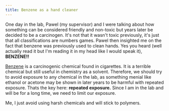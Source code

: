 ```yaml
---
title: Benzene as a hand cleaner
---
```

One day in the lab, Pawel (my supervisor) and I were talking about how something can be considered friendly and non-toxic but years later be decided to be a carcinogen. It's not that it wasn't toxic previously, it's just that all classifications are numbers games. 
Pawel then insighted me on the fact that benzene was previously used to clean hands. Yes you heard (well actually read it but I'm reading it in my head like I would speak it), **BENZENE!!** 

[Benzene](https://www.cancer.gov/about-cancer/causes-prevention/risk/substances/benzene#:~:text=Benzene%20is%20a%20colorless%20or,natural%20and%20man%2Dmade%20processes.) is a carcinogenic chemical found in cigarettes. It is a terrible chemical but still useful in chemistry as a solvent. 
Therefore, we should try to avoid exposure to any chemical in the lab, as something menial like ethanol or acetone may be shown in later years to be harmful with repeated exposure. Thats the key here: **repeated exposure.** Since I am in the lab and will be for a long time, we need to limit our exposure. 

Me, I just avoid using harsh chemicals and will stick to polymers.